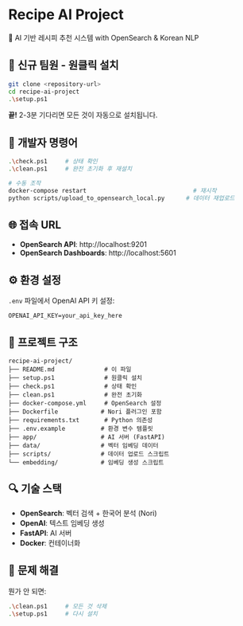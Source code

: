 # Recipe AI Project

🍳 AI 기반 레시피 추천 시스템 with OpenSearch & Korean NLP

## 🚀 신규 팀원 - 원클릭 설치

```bash
git clone <repository-url>
cd recipe-ai-project
.\setup.ps1
```

**끝!** 2-3분 기다리면 모든 것이 자동으로 설치됩니다.

## 🔧 개발자 명령어

```bash
.\check.ps1     # 상태 확인
.\clean.ps1     # 완전 초기화 후 재설치

# 수동 조작
docker-compose restart                              # 재시작
python scripts/upload_to_opensearch_local.py      # 데이터 재업로드
```

## 🌐 접속 URL

- **OpenSearch API**: http://localhost:9201
- **OpenSearch Dashboards**: http://localhost:5601

## ⚙️ 환경 설정

`.env` 파일에서 OpenAI API 키 설정:
```env
OPENAI_API_KEY=your_api_key_here
```

## 📁 프로젝트 구조

```
recipe-ai-project/
├── README.md              # 이 파일
├── setup.ps1              # 원클릭 설치
├── check.ps1              # 상태 확인  
├── clean.ps1              # 완전 초기화
├── docker-compose.yml     # OpenSearch 설정
├── Dockerfile            # Nori 플러그인 포함
├── requirements.txt       # Python 의존성
├── .env.example          # 환경 변수 템플릿
├── app/                  # AI 서버 (FastAPI)
├── data/                 # 벡터 임베딩 데이터
├── scripts/              # 데이터 업로드 스크립트
└── embedding/            # 임베딩 생성 스크립트
```

## 🔍 기술 스택

- **OpenSearch**: 벡터 검색 + 한국어 분석 (Nori)
- **OpenAI**: 텍스트 임베딩 생성  
- **FastAPI**: AI 서버
- **Docker**: 컨테이너화

## 🚨 문제 해결

뭔가 안 되면:
```bash
.\clean.ps1     # 모든 것 삭제
.\setup.ps1     # 다시 설치
```
